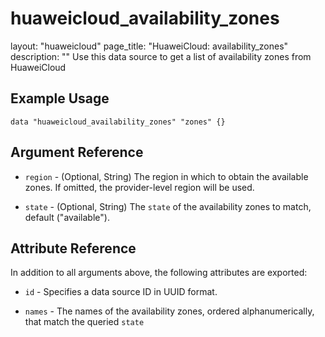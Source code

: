 # huaweicloud_availability_zones

layout: "huaweicloud"
page_title: "HuaweiCloud: availability_zones"
description: ""
Use this data source to get a list of availability zones from HuaweiCloud

## Example Usage

```hcl
data "huaweicloud_availability_zones" "zones" {}
```

## Argument Reference

* `region` - (Optional, String) The region in which to obtain the available zones. If omitted, the provider-level region
  will be used.

* `state` - (Optional, String) The `state` of the availability zones to match, default ("available").

## Attribute Reference

In addition to all arguments above, the following attributes are exported:

* `id` - Specifies a data source ID in UUID format.

* `names` - The names of the availability zones, ordered alphanumerically, that match the queried `state`
